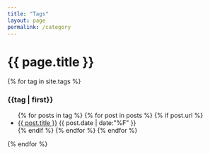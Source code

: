 ```yaml
---
title: "Tags"
layout: page
permalink: /category
---
```


<div class="category-container">
  <h1 id="posts-label">{{ page.title }}</h1>
  {% for tag in site.tags %}
  <h3 id="{{category | first}}">{{tag | first}}</h3>
  <ul>
    {% for posts in tag %}
      {% for post in posts %}
        {% if post.url %}
          <li class="category-post-title">
            <a href="{{ post.url | prepend: site.url }}">{{ post.title }}</a>
            <time>
              {{ post.date | date:"%F" }}
            </time>
          </li>
        {% endif %}
      {% endfor %}
    {% endfor %}
  </ul>
  {% endfor %}
</div>